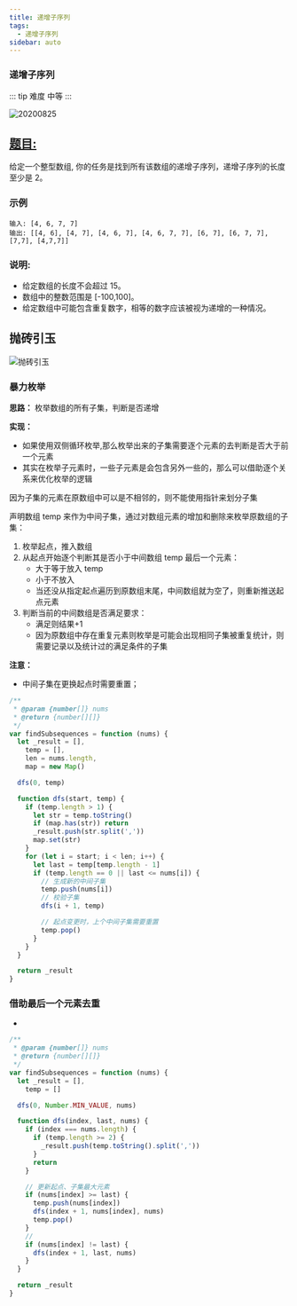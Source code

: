 ```yaml
---
title: 递增子序列
tags:
  - 递增子序列
sidebar: auto
---
```


### 递增子序列

::: tip 难度
中等
:::

![20200825](http://qiniu.gaowenju.com/leecode/banner/20200825.jpg)

## [题目:](https://leetcode-cn.com/problems/increasing-subsequences/)

给定一个整型数组, 你的任务是找到所有该数组的递增子序列，递增子序列的长度至少是 2。

### 示例

```
输入: [4, 6, 7, 7]
输出: [[4, 6], [4, 7], [4, 6, 7], [4, 6, 7, 7], [6, 7], [6, 7, 7], [7,7], [4,7,7]]
```

### 说明:

- 给定数组的长度不会超过 15。
- 数组中的整数范围是 [-100,100]。
- 给定数组中可能包含重复数字，相等的数字应该被视为递增的一种情况。

## 抛砖引玉

![抛砖引玉](http://qiniu.gaowenju.com/leecode/20200825.png)

### 暴力枚举

**思路：**
枚举数组的所有子集，判断是否递增

**实现：**

- 如果使用双侧循环枚举,那么枚举出来的子集需要逐个元素的去判断是否大于前一个元素
- 其实在枚举子元素时，一些子元素是会包含另外一些的，那么可以借助逐个关系来优化枚举的逻辑

因为子集的元素在原数组中可以是不相邻的，则不能使用指针来划分子集

声明数组 temp 来作为中间子集，通过对数组元素的增加和删除来枚举原数组的子集：

1. 枚举起点，推入数组
2. 从起点开始逐个判断其是否小于中间数组 temp 最后一个元素：
   - 大于等于放入 temp
   - 小于不放入
   - 当还没从指定起点遍历到原数组末尾，中间数组就为空了，则重新推送起点元素
3. 判断当前的中间数组是否满足要求：
   - 满足则结果+1
   - 因为原数组中存在重复元素则枚举是可能会出现相同子集被重复统计，则需要记录以及统计过的满足条件的子集

**注意：**

- 中间子集在更换起点时需要重置；

```javascript
/**
 * @param {number[]} nums
 * @return {number[][]}
 */
var findSubsequences = function (nums) {
  let _result = [],
    temp = [],
    len = nums.length,
    map = new Map()

  dfs(0, temp)

  function dfs(start, temp) {
    if (temp.length > 1) {
      let str = temp.toString()
      if (map.has(str)) return
      _result.push(str.split(','))
      map.set(str)
    }
    for (let i = start; i < len; i++) {
      let last = temp[temp.length - 1]
      if (temp.length == 0 || last <= nums[i]) {
        // 生成新的中间子集
        temp.push(nums[i])
        // 校验子集
        dfs(i + 1, temp)

        // 起点变更时，上个中间子集需要重置
        temp.pop()
      }
    }
  }

  return _result
}
```

### 借助最后一个元素去重

- 

```javascript
/**
 * @param {number[]} nums
 * @return {number[][]}
 */
var findSubsequences = function (nums) {
  let _result = [],
    temp = []

  dfs(0, Number.MIN_VALUE, nums)

  function dfs(index, last, nums) {
    if (index === nums.length) {
      if (temp.length >= 2) {
        _result.push(temp.toString().split(','))
      }
      return
    }

    // 更新起点、子集最大元素
    if (nums[index] >= last) {
      temp.push(nums[index])
      dfs(index + 1, nums[index], nums)
      temp.pop()
    }
    //
    if (nums[index] != last) {
      dfs(index + 1, last, nums)
    }
  }

  return _result
}
```
